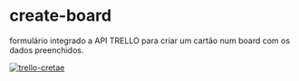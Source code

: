 # create-board
 
formulário integrado a API TRELLO para criar um cartão num board com os dados preenchidos.

[![trello-cretae](http://img.youtube.com/vi/7mtHYm7OwpY/0.jpg)](http://www.youtube.com/watch?v=7mtHYm7OwpY "trello-create")

